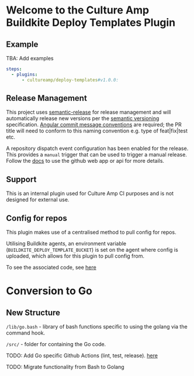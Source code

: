 # Welcome to the Culture Amp Buildkite Deploy Templates Plugin

## Example

TBA: Add examples

```yaml
steps:
  - plugins:
      - cultureamp/deploy-templates#v1.0.0:
```

## Release Management

This project uses [semantic-release](https://github.com/semantic-release/semantic-release) for release management and will automatically release new versions per the [semantic versioning](https://semver.org/) specification. [Angular commit message conventions](https://github.com/angular/angular/blob/master/CONTRIBUTING.md#-commit-message-format) are required; the PR title will need to conform to this naming convention e.g. type of feat|fix|test etc.

A repository dispatch event configuration has been enabled for the release. This provides a `manual` trigger that can be used to trigger a manual release. Follow the [docs](https://github.com/semantic-release/semantic-release/blob/master/docs/recipes/ci-configurations/github-actions.md#trigger-semantic-release-on-demand) to use the github web app or api for more details.

## Support

This is an internal plugin used for Culture Amp CI purposes and is not designed for external use.

## Config for repos

This plugin makes use of a centralised method to pull config for repos.

Utilising Buildkite agents, an environment variable (`BUILDKITE_DEPLOY_TEMPLATE_BUCKET`) is set on the agent where config is uploaded, which allows for this plugin to pull config from.

To see the associated code, see [here](https://github.com/cultureamp/deploy-templates-buildkite-plugin/blob/551dd75523334bf41709d84dcc2503ae477ef048/lib/steps.bash#L56)

# Conversion to Go

## New Structure

`/lib/go.bash` - library of bash functions specific to using the golang via the command hook.

`/src/` - folder for containing the Go code.

TODO: Add Go specific Github Actions (lint, test, release). [here](https://github.com/cultureamp/example-go-buildkite-plugin/blob/fecfbd2dbffa6c35d82a0de5585201ca29ab8254/.github/workflows)

TODO: Migrate functionality from Bash to Golang
